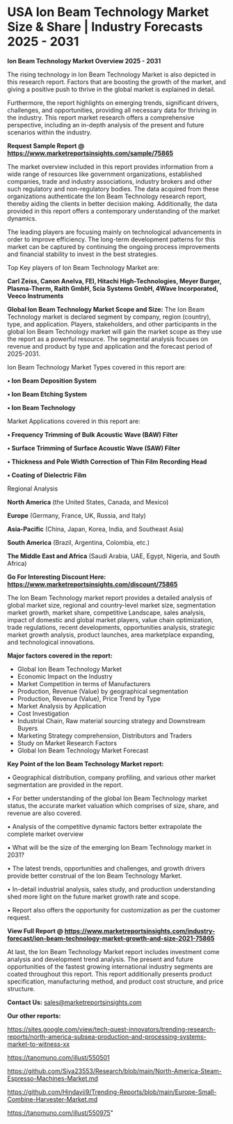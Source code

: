 # USA  Ion Beam Technology Market Size & Share | Industry Forecasts 2025 - 2031

<Strong> Ion Beam Technology Market Overview 2025 - 2031</strong>

The rising technology in Ion Beam Technology Market is also depicted in this research report. Factors that are boosting the growth of the market, and giving a positive push to thrive in the global market is explained in detail.

Furthermore, the report highlights on emerging trends, significant drivers, challenges, and opportunities, providing all necessary data for thriving in the industry. This report market research offers a comprehensive perspective, including an in-depth analysis of the present and future scenarios within the industry.

<strong>Request Sample Report @ <a href=https://www.marketreportsinsights.com/sample/75865>https://www.marketreportsinsights.com/sample/75865</a></strong>

The market overview included in this report provides information from a wide range of resources like government organizations, established companies, trade and industry associations, industry brokers and other such regulatory and non-regulatory bodies. The data acquired from these organizations authenticate the Ion Beam Technology research report, thereby aiding the clients in better decision making. Additionally, the data provided in this report offers a contemporary understanding of the market dynamics.

The leading players are focusing mainly on technological advancements in order to improve efficiency. The long-term development patterns for this market can be captured by continuing the ongoing process improvements and financial stability to invest in the best strategies.

Top Key players of Ion Beam Technology Market are:

<strong>Carl Zeiss, Canon Anelva, FEI, Hitachi High-Technologies, Meyer Burger, Plasma-Therm, Raith GmbH, Scia Systems GmbH, 4Wave Incorporated, Veeco Instruments</strong>

<strong><b>Global Ion Beam Technology Market Scope and Size:</b></strong>
The Ion Beam Technology market is declared segment by company, region (country), type, and application. Players, stakeholders, and other participants in the global Ion Beam Technology market will gain the market scope as they use the report as a powerful resource. The segmental analysis focuses on revenue and product by type and application and the forecast period of 2025-2031.

Ion Beam Technology Market Types covered in this report are:

<strong>• Ion Beam Deposition System

• Ion Beam Etching System

• Ion Beam Technology</strong>

Market Applications covered in this report are:

<strong>• Frequency Trimming of Bulk Acoustic Wave (BAW) Filter

• Surface Trimming of Surface Acoustic Wave (SAW) Filter

• Thickness and Pole Width Correction of Thin Film Recording Head

• Coating of Dielectric Film</strong> 

Regional Analysis

<strong>North America</strong> (the United States, Canada, and Mexico)

<strong>Europe</strong> (Germany, France, UK, Russia, and Italy)

<strong>Asia-Pacific</strong> (China, Japan, Korea, India, and Southeast Asia)

<strong>South America</strong> (Brazil, Argentina, Colombia, etc.)

<strong>The Middle East and Africa</strong> (Saudi Arabia, UAE, Egypt, Nigeria, and South Africa)

<strong>Go For Interesting Discount Here: <a href=https://www.marketreportsinsights.com/discount/75865>https://www.marketreportsinsights.com/discount/75865</a></strong>

The Ion Beam Technology market report provides a detailed analysis of global market size, regional and country-level market size, segmentation market growth, market share, competitive Landscape, sales analysis, impact of domestic and global market players, value chain optimization, trade regulations, recent developments, opportunities analysis, strategic market growth analysis, product launches, area marketplace expanding, and technological innovations.

<strong><b>Major factors covered in the report:</b></strong>
<ul>
  <li>Global Ion Beam Technology Market </li>
  <li>Economic Impact on the Industry</li>
  <li>Market Competition in terms of Manufacturers</li>
  <li>Production, Revenue (Value) by geographical segmentation</li>
  <li>Production, Revenue (Value), Price Trend by Type</li>
  <li>Market Analysis by Application</li>
  <li>Cost Investigation</li>
  <li>Industrial Chain, Raw material sourcing strategy and Downstream Buyers</li>
  <li>Marketing Strategy comprehension, Distributors and Traders</li>
  <li>Study on Market Research Factors</li>
  <li>Global Ion Beam Technology Market Forecast</li>
</ul>

<strong><b>Key Point of the Ion Beam Technology Market report:</b></strong>

• Geographical distribution, company profiling, and various other market segmentation are provided in the report.

• For better understanding of the global Ion Beam Technology market status, the accurate market valuation which comprises of size, share, and revenue are also covered.

• Analysis of the competitive dynamic factors better extrapolate the complete market overview

• What will be the size of the emerging Ion Beam Technology market in 2031?

• The latest trends, opportunities and challenges, and growth drivers provide better construal of the Ion Beam Technology Market.

• In-detail industrial analysis, sales study, and production understanding shed more light on the future market growth rate and scope.

• Report also offers the opportunity for customization as per the customer request.

<strong><b>View Full Report @ <a href=https://www.marketreportsinsights.com/industry-forecast/ion-beam-technology-market-growth-and-size-2021-75865>https://www.marketreportsinsights.com/industry-forecast/ion-beam-technology-market-growth-and-size-2021-75865</a></b></strong>


At last, the Ion Beam Technology Market report includes investment come analysis and development trend analysis. The present and future opportunities of the fastest growing international industry segments are coated throughout this report. This report additionally presents product specification, manufacturing method, and product cost structure, and price structure.

<strong>Contact Us:</strong>
sales@marketreportsinsights.com

<strong>Our other reports:</strong>

<a href=https://sites.google.com/view/tech-quest-innovators/trending-research-reports/north-america-subsea-production-and-processing-systems-market-to-witness-xx>https://sites.google.com/view/tech-quest-innovators/trending-research-reports/north-america-subsea-production-and-processing-systems-market-to-witness-xx</a>

<a href=https://tanomuno.com/illust/550501>https://tanomuno.com/illust/550501</a>

<a href=https://github.com/Siya23553/Research/blob/main/North-America-Steam-Espresso-Machines-Market.md>https://github.com/Siya23553/Research/blob/main/North-America-Steam-Espresso-Machines-Market.md</a>

<a href=https://github.com/Hindavii9/Trending-Reports/blob/main/Europe-Small-Combine-Harvester-Market.md>https://github.com/Hindavii9/Trending-Reports/blob/main/Europe-Small-Combine-Harvester-Market.md</a>

<a href=https://tanomuno.com/illust/550975>https://tanomuno.com/illust/550975</a>"
